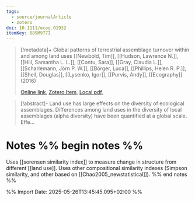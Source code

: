 ```yaml
---
tags:
  - source/journalArticle
  - zotero
doi: 10.1111/ecog.01932
itemKey: 889M977I
---
```

>[!metadata]+
> Global patterns of terrestrial assemblage turnover within and among land uses
> [[Newbold, Tim]], [[Hudson, Lawrence N.]], [[Hill, Samantha L. L.]], [[Contu, Sara]], [[Gray, Claudia L.]], [[Scharlemann, Jörn P. W.]], [[Börger, Luca]], [[Phillips, Helen R. P.]], [[Sheil, Douglas]], [[Lysenko, Igor]], [[Purvis, Andy]], 
> [[Ecography]] (2016)
> 
> [Online link](https://nsojournals.onlinelibrary.wiley.com/doi/10.1111/ecog.01932), [Zotero Item](zotero://select/library/items/889M977I), [Local pdf](file://C:/Users/aburg/Documents/references/zotero/storage/DGK8FH6C/Newbold2016_Globalpatterns.pdf), 

>[!abstract]-
>Land use has large effects on the diversity of ecological assemblages. Differences among land uses in the diversity of local assemblages (alpha diversity) have been quantified at a global scale. Effe...

# Notes %% begin notes %%
Uses [[sorensen similarity index]] to measure change in structure from different [[land use]].
Uses other compositional similarity indexes (Simpson similarity, and other based on [[Chao2005_newstatistical]]).
%% end notes %%




%% Import Date: 2025-05-26T13:45:45.095+02:00 %%
